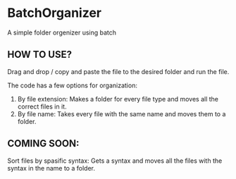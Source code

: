 # BatchOrganizer
A simple folder orgenizer using batch

## HOW TO USE?
Drag and drop / copy and paste the file to the desired folder and run the file.

The code has a few options for organization:
1. By file extension: Makes a folder for every file type and moves all the correct files in it.
2. By file name: Takes every file with the same name and moves them to a folder.

## COMING SOON:
Sort files by spasific syntax: Gets a syntax and moves all the files with the syntax in the name to a folder.
